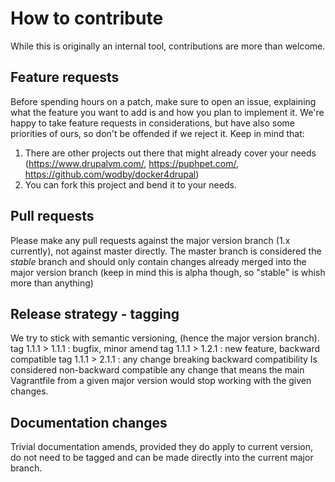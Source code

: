# How to contribute

While this is originally an internal tool, contributions are more than welcome.

## Feature requests

Before spending hours on a patch, make sure to open an issue, explaining
what the feature you want to add is and how you plan to implement it.
We're happy to take feature requests in considerations, 
but have also some priorities of ours, so don't be offended if we reject it.
Keep in mind that:
1. There are other projects out there that might already cover your needs (https://www.drupalvm.com/, https://puphpet.com/, https://github.com/wodby/docker4drupal)
2. You can fork this project and bend it to your needs.

## Pull requests

Please make any pull requests against the major version branch (1.x currently),
not against master directly.
The master branch is considered the *stable* branch and should only
contain changes already merged into the major version branch
(keep in mind this is alpha though, so "stable" is whish more than anything)

## Release strategy - tagging

We try to stick with semantic versioning, (hence the major version branch).
tag 1.1.1 > 1.1.1 : bugfix, minor amend
tag 1.1.1 > 1.2.1 : new feature, backward compatible
tag 1.1.1 > 2.1.1 : any change breaking backward compatibility
Is considered non-backward compatible any change that means the main Vagrantfile
from a given major version would stop working with the given changes.

## Documentation changes

Trivial documentation amends, provided they do apply to current version,
do not need to be tagged and can be made directly into the current major branch.